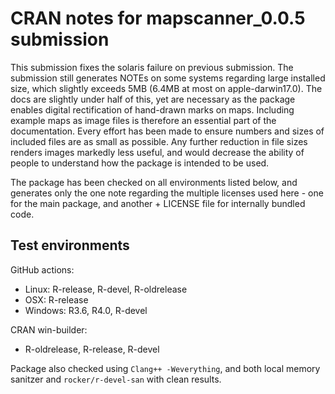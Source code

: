 # CRAN notes for mapscanner_0.0.5 submission

This submission fixes the solaris failure on previous submission. The submission still generates NOTEs on some systems regarding large installed size, which slightly exceeds 5MB (6.4MB at most on apple-darwin17.0). The docs are slightly under half of this, yet are necessary as the package enables digital rectification of hand-drawn marks on maps. Including example maps as image files is therefore an essential part of the documentation. Every effort has been made to ensure numbers and sizes of included files are as small as possible. Any further reduction in file sizes renders images markedly less useful, and would decrease the ability of people to understand how the package is intended to be used.

The package has been checked on all environments listed below, and generates only the one note regarding the multiple licenses used here - one for the main package, and another + LICENSE file for internally bundled code.

## Test environments

GitHub actions:
* Linux: R-release, R-devel, R-oldrelease
* OSX: R-release
* Windows: R3.6, R4.0, R-devel

CRAN win-builder:
* R-oldrelease, R-release, R-devel

Package also checked using `Clang++ -Weverything`, and both local memory sanitzer and `rocker/r-devel-san` with clean results.
